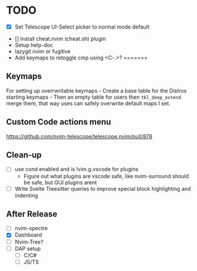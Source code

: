 # TODO
- [x] Set Telescope UI-Select picker to normal mode default
- [] Install cheat.nvim (cheat.sh) plugin
- Setup help-doc
- lazygit nvim or fugitive
- Add keymaps to retoggle cmp using <C-.>?
=======

## Keymaps
For setting up overrwritable keymaps
    - Create a base table for the Distros
      starting keymaps
    - Then an empty table for users then `tbl_deep_extend`
      merge them, that way uses can safely overwrite default maps
      I set.

## Custom Code actions menu
https://github.com/nvim-telescope/telescope.nvim/pull/878

## Clean-up
- [ ] use cond enabled and is !vim.g.vscode for plugins
    - Figure out what plugins are vscode safe, like nvim-surround should be safe, but GUI plugins arent
- [ ] Write Svelte Treesitter queries to improve special block highlighting and indenting

## After Release
- [ ] nvim-spectre 
- [X] Dashboard 
- [ ] Nvim-Tree?
- [ ] DAP setup
    - [ ] C/C#
    - [ ] JS/TS
